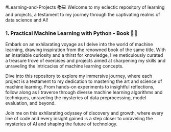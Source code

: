 #Learning-and-Projects 📚💻
Welcome to my eclectic repository of learning and projects, a testament to my journey through the captivating realms of data science and AI!

### 1. Practical Machine Learning with Python - Book 🚀🔬
Embark on an exhilarating voyage as I delve into the world of machine learning, drawing inspiration from the renowned book of the same title. With an insatiable curiosity and a thirst for knowledge, I've meticulously curated a treasure trove of exercises and projects aimed at sharpening my skills and unraveling the intricacies of machine learning concepts.

Dive into this repository to explore my immersive journey, where each project is a testament to my dedication to mastering the art and science of machine learning. From hands-on experiments to insightful reflections, follow along as I traverse through diverse machine learning algorithms and techniques, unraveling the mysteries of data preprocessing, model evaluation, and beyond.

Join me on this exhilarating odyssey of discovery and growth, where every line of code and every insight gained is a step closer to unraveling the mysteries of AI and shaping the future of technology.


